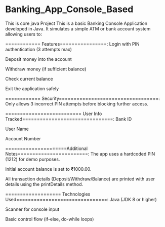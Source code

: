 # Banking_App_Console_Based
This is core java Project
This is a basic Banking Console Application developed in Java. It simulates a simple ATM or bank account system allowing users to:

============ Features================:
Login with PIN authentication (3 attempts max)

Deposit money into the account

Withdraw money (if sufficient balance)

Check current balance

Exit the application safely

============ Security==================================:
Only allows 3 incorrect PIN attempts before blocking further access.

========================== User Info Tracked===============================:
Bank ID

User Name

Account Number

 =====================Additional Notes========================:
The app uses a hardcoded PIN (1212) for demo purposes.

Initial account balance is set to ₹1000.00.

All transaction details (Deposit/Withdraw/Balance) are printed with user details using the printDetails method.

=================== Technologies Used===============================:
Java (JDK 8 or higher)

Scanner for console input

Basic control flow (if-else, do-while loops)

